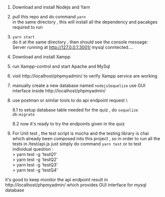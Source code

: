 1. Download and install Nodejs and Yarn

2. pull this repo and do command 
   `yarn`  \
   in the same directory , this will install all the dependency and pacakges required to run

3.  `yarn start` \
    do it at the same directory , then should see the console message:
    Server running at http://127.0.0.1:3001/
    mysql conntected....

4. Download and install Xampp

5. run Xampp-control and start Apache and MySql

6. visit http://localhost/phpmyadmin/ to verify Xampp service are working

7. manually create a new database named `nodejsSequelize` use GUI interface inside http://localhost/phpmyadmin/

8. use postman or similar tools to do api endpoint request \

    8.1 to setup database table needed for the quiz , do `sequelize db:migrate`

    8.2 now it's ready to try the endpoints given in the quiz

9. For Unit test , the test script is mocha and the testing library is chai which already been composed into this project , so in order to run all the tests in /test/api.js just simply do command  `yarn test` or to test individual question : \
        >  yarn test -g 'testQ1'\
        >  yarn test -g 'testQ2'\
        >  yarn test -g 'testQ3'\
        >  yarn test -g 'testQ4'

it's good to keep monitor the api endpoint result in http://localhost/phpmyadmin/ which provides GUI interface for mysql database
